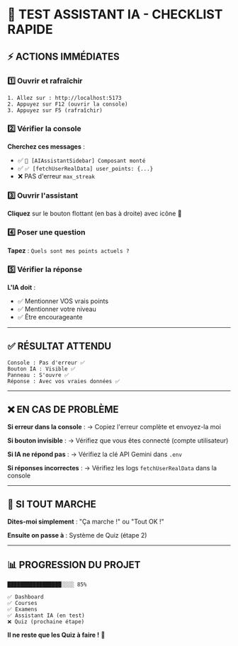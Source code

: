 # 🎯 TEST ASSISTANT IA - CHECKLIST RAPIDE

## ⚡ ACTIONS IMMÉDIATES

### 1️⃣ Ouvrir et rafraîchir
```
1. Allez sur : http://localhost:5173
2. Appuyez sur F12 (ouvrir la console)
3. Appuyez sur F5 (rafraîchir)
```

### 2️⃣ Vérifier la console
**Cherchez ces messages** :
- ✅ `🤖 [AIAssistantSidebar] Composant monté`
- ✅ `✅ [fetchUserRealData] user_points: {...}`
- ❌ PAS d'erreur `max_streak`

### 3️⃣ Ouvrir l'assistant
**Cliquez** sur le bouton flottant (en bas à droite) avec icône 🧠

### 4️⃣ Poser une question
**Tapez** : `Quels sont mes points actuels ?`

### 5️⃣ Vérifier la réponse
**L'IA doit** :
- ✅ Mentionner VOS vrais points
- ✅ Mentionner votre niveau
- ✅ Être encourageante

---

## ✅ RÉSULTAT ATTENDU

```
Console : Pas d'erreur ✅
Bouton IA : Visible ✅
Panneau : S'ouvre ✅
Réponse : Avec vos vraies données ✅
```

---

## ❌ EN CAS DE PROBLÈME

**Si erreur dans la console** :
→ Copiez l'erreur complète et envoyez-la moi

**Si bouton invisible** :
→ Vérifiez que vous êtes connecté (compte utilisateur)

**Si IA ne répond pas** :
→ Vérifiez la clé API Gemini dans `.env`

**Si réponses incorrectes** :
→ Vérifiez les logs `fetchUserRealData` dans la console

---

## 🎉 SI TOUT MARCHE

**Dites-moi simplement** : "Ça marche !" ou "Tout OK !"

**Ensuite on passe à** : Système de Quiz (étape 2)

---

## 📊 PROGRESSION DU PROJET

```
█████████████████░░░░ 85%

✅ Dashboard
✅ Courses  
✅ Examens
✅ Assistant IA (en test)
❌ Quiz (prochaine étape)
```

**Il ne reste que les Quiz à faire !** 🎯
